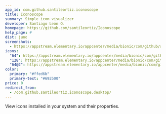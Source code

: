 ```yaml
---
app_id: com.github.santileortiz.iconoscope
title: Iconoscope
summary: Simple icon visualizer
developer: Santiago León O.
homepage: https://github.com/santileortiz/Iconoscope
help_page: #
dist: juno
screenshots:
  - https://appstream.elementary.io/appcenter/media/bionic/com/github/santileortiz.iconoscope/1097E15B940E5EA144262C97C702032F/screenshots/image-1_orig.png
icons:
  "64": https://appstream.elementary.io/appcenter/media/bionic/com/github/santileortiz.iconoscope/1097E15B940E5EA144262C97C702032F/icons/64x64/com.github.santileortiz.iconoscope_com.github.santileortiz.iconoscope.png
  "128": https://appstream.elementary.io/appcenter/media/bionic/com/github/santileortiz.iconoscope/1097E15B940E5EA144262C97C702032F/icons/128x128/com.github.santileortiz.iconoscope_com.github.santileortiz.iconoscope.png
  "64@2": https://appstream.elementary.io/appcenter/media/bionic/com/github/santileortiz.iconoscope/1097E15B940E5EA144262C97C702032F/icons/64x64@2/com.github.santileortiz.iconoscope_com.github.santileortiz.iconoscope.png
color:
  primary: "#ffed6b"
  primary-text: "#692b00"
price: 0
redirect_from:
  - /com.github.santileortiz.iconoscope.desktop/
---
```


<p>View icons installed in your system and their properties.</p>